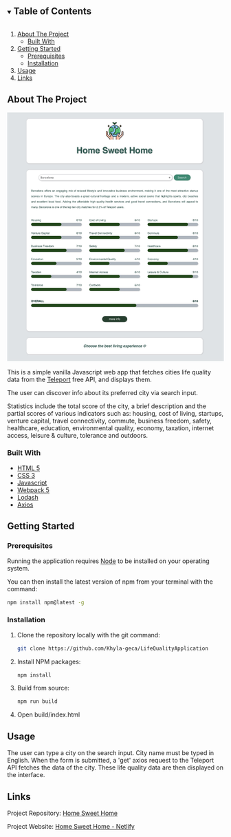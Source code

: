 

<details open="open">
  <summary><h2 style="display: inline-block">Table of Contents</h2></summary>
  <ol>
    <li>
      <a href="#about-the-project">About The Project</a>
      <ul>
        <li><a href="#built-with">Built With</a></li>
      </ul>
    </li>
    <li>
      <a href="#getting-started">Getting Started</a>
      <ul>
        <li><a href="#prerequisites">Prerequisites</a></li>
        <li><a href="#installation">Installation</a></li>
      </ul>
    </li>
    <li><a href="#usage">Usage</a></li>
    <li><a href="#links">Links</a></li>
  </ol>


## About The Project

![Product Name Screen Shot](src/img/screenshot.jpeg)

This is a simple vanilla Javascript web app that fetches cities life quality data from the [Teleport](https://developers.teleport.org/api/getting_started/) free API, and displays them.

The user can discover info about its preferred city via search input.

Statistics include the total score of the city, a brief description and the partial scores of various indicators such as: housing, cost of living, startups, venture capital, travel connectivity, commute, business freedom, safety, healthcare, education, environmental quality, economy, taxation, internet access, leisure & culture, tolerance and outdoors. 

### Built With

* [HTML 5](https://developer.mozilla.org/en-US/docs/Glossary/HTML)
* [CSS 3](https://developer.mozilla.org/en-US/docs/Web/CSS)
* [Javascript](https://developer.mozilla.org/en-US/docs/Web/JavaScript?retiredLocale=it)
* [Webpack 5](https://webpack.js.org/blog/2020-10-10-webpack-5-release/)
* [Lodash](https://lodash.com/)
* [Axios](https://github.com/axios/axios)

## Getting Started

### Prerequisites

Running the application requires [Node](https://nodejs.org/en/) to be installed on your operating system.

You can then install the latest version of npm from your terminal with the command:

  ```sh
  npm install npm@latest -g
  ```

### Installation

1. Clone the repository locally with the git command:

   ```sh
   git clone https://github.com/Khyla-geca/LifeQualityApplication
   ```

2. Install NPM packages:

   ```sh
   npm install
   ```
  
3. Build from source:

   ```sh
   npm run build
   ```
4. Open build/index.html

## Usage

The user can type a city on the search input. City name must be typed in English. When the form is submitted, a 'get' axios request to the Teleport API fetches the data 
of the city. These life quality data are then displayed on the interface.

## Links 

Project Repository:  [Home Sweet Home](https://github.com/Khyla-geca/LifeQualityApplication)

Project Website:  [Home Sweet Home - Netlify](https://lifequalityapplication.netlify.app/)






